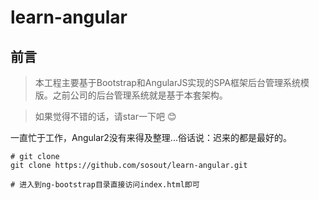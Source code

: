 # learn-angular
## 前言
>  本工程主要基于Bootstrap和AngularJS实现的SPA框架后台管理系统模版。之前公司的后台管理系统就是基于本套架构。

>  如果觉得不错的话，请star一下吧 😊

一直忙于工作，Angular2没有来得及整理...俗话说：迟来的都是最好的。

```
# git clone
git clone https://github.com/sosout/learn-angular.git
 
# 进入到ng-bootstrap目录直接访问index.html即可
```
